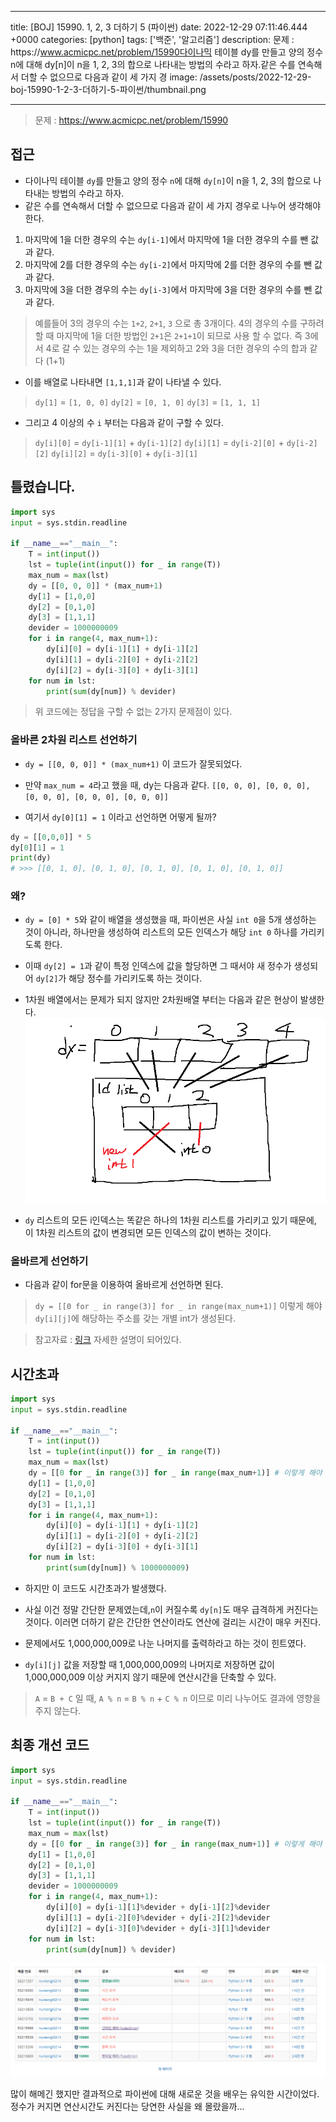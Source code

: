 

---
title: [BOJ] 15990. 1, 2, 3 더하기 5 (파이썬)
date: 2022-12-29 07:11:46.444 +0000
categories: [python]
tags: ['백준', '알고리즘']
description: 문제 : https&#x3A;//www.acmicpc.net/problem/15990다이나믹 테이블 dy를 만들고 양의 정수 n에 대해 dy\[n]이 n을 1, 2, 3의 합으로 나타내는 방법의 수라고 하자.같은 수를 연속해서 더할 수 없으므로 다음과 같이 세 가지 경
image: /assets/posts/2022-12-29-boj-15990-1-2-3-더하기-5-파이썬/thumbnail.png

---

> 문제 : https://www.acmicpc.net/problem/15990

## 접근

- 다이나믹 테이블 `dy`를 만들고 양의 정수 `n`에 대해 `dy[n]`이 n을 1, 2, 3의 합으로 나타내는 방법의 수라고 하자.
- 같은 수를 연속해서 더할 수 없으므로 다음과 같이 세 가지 경우로 나누어 생각해야한다.
1. 마지막에 1을 더한 경우의 수는 `dy[i-1]`에서 마지막에 1을 더한 경우의 수를 뺀 값과 같다.
2. 마지막에 2를 더한 경우의 수는 `dy[i-2]`에서 마지막에 2를 더한 경우의 수를 뺀 값과 같다.
3. 마지막에 3을 더한 경우의 수는 `dy[i-3]`에서 마지막에 3을 더한 경우의 수를 뺀 값과 같다.

> 예를들어 3의 경우의 수는 `1+2`, `2+1`, `3` 으로 총 3개이다.
> 4의 경우의 수를 구하려 할 때 마지막에 1을 더한 방법인 `2+1`은 `2+1+1`이 되므로 사용 할 수 없다.
> 즉 3에서 4로 갈 수 있는 경우의 수는 1을 제외하고 2와 3을 더한 경우의 수의 합과 같다 (1+1)
>

- 이를 배열로 나타내면 `[1,1,1]`과 같이 나타낼 수 있다.

> `dy[1]` = `[1, 0, 0]`
> `dy[2]` = `[0, 1, 0]`
> `dy[3]` = `[1, 1, 1]`

- 그리고 4 이상의 수 `i` 부터는 다음과 같이 구할 수 있다.

> `dy[i][0]` = `dy[i-1][1]` + `dy[i-1][2]`
> `dy[i][1]` = `dy[i-2][0]` + `dy[i-2][2]`
> `dy[i][2]` = `dy[i-3][0]` + `dy[i-3][1]`


## 틀렸습니다.

```python
import sys
input = sys.stdin.readline

if __name__=="__main__":
    T = int(input())
    lst = tuple(int(input()) for _ in range(T))
    max_num = max(lst)
    dy = [[0, 0, 0]] * (max_num+1)
    dy[1] = [1,0,0]
    dy[2] = [0,1,0]
    dy[3] = [1,1,1]
    devider = 1000000009
    for i in range(4, max_num+1):
        dy[i][0] = dy[i-1][1] + dy[i-1][2]
        dy[i][1] = dy[i-2][0] + dy[i-2][2]
        dy[i][2] = dy[i-3][0] + dy[i-3][1]
    for num in lst:
        print(sum(dy[num]) % devider) 
```

> 위 코드에는 정답을 구할 수 없는 2가지 문제점이 있다.

### 올바른 2차원 리스트 선언하기

- `dy = [[0, 0, 0]] * (max_num+1)` 이 코드가 잘못되었다.

- 만약 `max_num = 4`라고 했을 때, dy는 다음과 같다.
`[[0, 0, 0], [0, 0, 0], [0, 0, 0], [0, 0, 0], [0, 0, 0]]`

- 여기서 `dy[0][1] = 1` 이라고 선언하면 어떻게 될까?

```python
dy = [[0,0,0]] * 5
dy[0][1] = 1
print(dy)
# >>> [[0, 1, 0], [0, 1, 0], [0, 1, 0], [0, 1, 0], [0, 1, 0]]
```

### 왜?

- `dy = [0] * 5`와 같이 배열을 생성했을 때, 파이썬은 사실 `int 0`을 5개 생성하는 것이 아니라, 하나만을 생성하여 리스트의 모든 인덱스가 해당 `int 0` 하나를 가리키도록 한다.

- 이때 `dy[2] = 1`과 같이 특정 인덱스에 값을 할당하면 그 때서야 새 정수가 생성되어 `dy[2]`가 해당 정수를 가리키도록 하는 것이다.

- 1차원 배열에서는 문제가 되지 않지만 2차원배열 부터는 다음과 같은 현상이 발생한다.
![](/assets/posts/2022-12-29-boj-15990-1-2-3-더하기-5-파이썬/img0.png)

- `dy` 리스트의 모든 i인덱스는 똑같은 하나의 1차원 리스트를 가리키고 있기 때문에, 이 1차원 리스트의 값이 변경되면 모든 인덱스의 값이 변하는 것이다.

### 올바르게 선언하기

- 다음과 같이 for문을 이용하여 올바르게 선언하면 된다.

> `dy = [[0 for _ in range(3)] for _ in range(max_num+1)]`
> 이렇게 해야 `dy[i][j]`에 해당하는 주소를 갖는 개별 int가 생성된다.

> 참고자료 : [링크](https://www.geeksforgeeks.org/python-using-2d-arrays-lists-the-right-way/)
> 자세한 설명이 되어있다.

## 시간초과

```python
import sys
input = sys.stdin.readline

if __name__=="__main__":
    T = int(input())
    lst = tuple(int(input()) for _ in range(T))
    max_num = max(lst)
    dy = [[0 for _ in range(3)] for _ in range(max_num+1)] # 이렇게 해야 list의 요소를 하나씩 바꿀 수 있다.
    dy[1] = [1,0,0]
    dy[2] = [0,1,0]
    dy[3] = [1,1,1]
    for i in range(4, max_num+1):
        dy[i][0] = dy[i-1][1] + dy[i-1][2]
        dy[i][1] = dy[i-2][0] + dy[i-2][2]
        dy[i][2] = dy[i-3][0] + dy[i-3][1]
    for num in lst:
        print(sum(dy[num]) % 1000000009) 
```

- 하지만 이 코드도 시간초과가 발생했다.

- 사실 이건 정말 간단한 문제였는데,`n`이 커질수록 `dy[n]`도 매우 급격하게 커진다는 것이다. 이러면 더하기 같은 간단한 연산이라도 연산에 걸리는 시간이 매우 커진다.

- 문제에서도 1,000,000,009로 나눈 나머지를 출력하라고 하는 것이 힌트였다.

- `dy[i][j]` 값을 저장할 때 1,000,000,009의 나머지로 저장하면 값이 1,000,000,009 이상 커지지 않기 때문에 연산시간을 단축할 수 있다.

> `A` = `B + C` 일 때, `A % n` = `B % n` + `C % n` 이므로 미리 나누어도 결과에 영향을 주지 않는다.

## 최종 개선 코드

```python
import sys
input = sys.stdin.readline

if __name__=="__main__":
    T = int(input())
    lst = tuple(int(input()) for _ in range(T))
    max_num = max(lst)
    dy = [[0 for _ in range(3)] for _ in range(max_num+1)] # 이렇게 해야 list의 요소를 하나씩 바꿀 수 있다.
    dy[1] = [1,0,0]
    dy[2] = [0,1,0]
    dy[3] = [1,1,1]
    devider = 1000000009
    for i in range(4, max_num+1):
        dy[i][0] = dy[i-1][1]%devider + dy[i-1][2]%devider
        dy[i][1] = dy[i-2][0]%devider + dy[i-2][2]%devider
        dy[i][2] = dy[i-3][0]%devider + dy[i-3][1]%devider
    for num in lst:
        print(sum(dy[num]) % devider) 
```

![](/assets/posts/2022-12-29-boj-15990-1-2-3-더하기-5-파이썬/img1.png)


많이 해메긴 했지만 결과적으로 파이썬에 대해 새로운 것을 배우는 유익한 시간이었다.
정수가 커지면 연산시간도 커진다는 당연한 사실을 왜 몰랐을까...

        